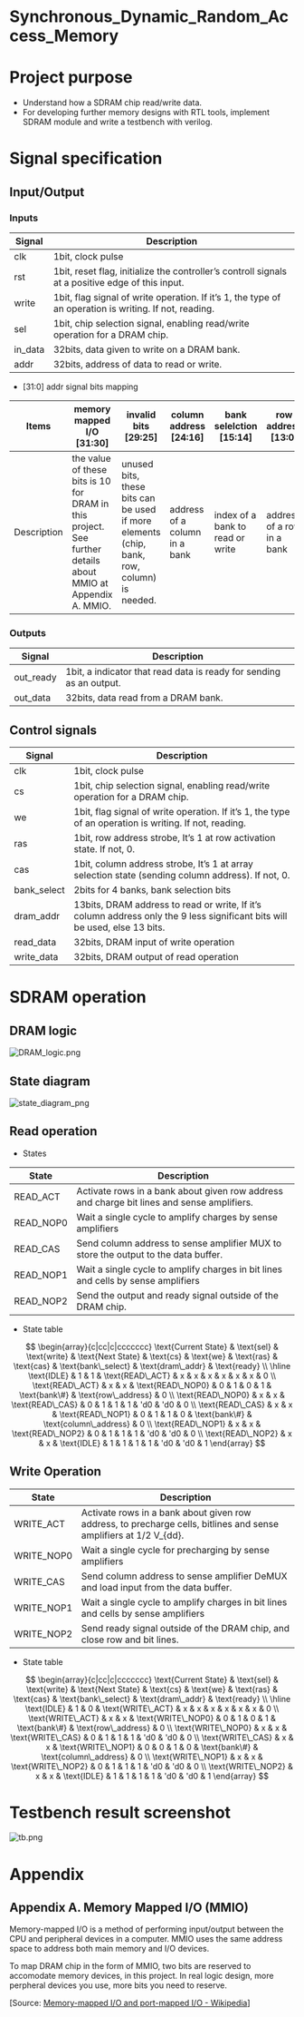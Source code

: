# Synchronous_Dynamic_Random_Access_Memory
# Project purpose

- Understand how a SDRAM chip read/write data.
- For developing further memory designs with RTL tools, implement SDRAM module and write a testbench with verilog.

# Signal specification

## Input/Output

### Inputs

| Signal | Description |
| --- | --- |
| clk | 1bit, clock pulse |
| rst | 1bit, reset flag, initialize the controller’s controll signals at a positive edge of this input. |
| write | 1bit, flag signal of write operation. If it’s 1, the type of an operation is writing. If not, reading. |
| sel | 1bit, chip selection signal, enabling read/write operation for a DRAM chip. |
| in_data | 32bits, data given to write on a DRAM bank. |
| addr | 32bits, address of data to read or write. |
- [31:0] addr signal bits mapping

| Items | memory mapped I/O [31:30] | invalid bits [29:25] | column address [24:16] | bank selelction [15:14] | row address [13:0] |
| --- | --- | --- | --- | --- | --- |
| Description | the value of these bits is 10 for DRAM in this project. See further details about MMIO at Appendix A. MMIO. | unused bits, these bits can be used if more elements (chip, bank, row, column) is needed. | address of a column in a bank | index of a bank to read or write | address of a row in a bank |

### Outputs

| Signal | Description |
| --- | --- |
| out_ready | 1bit, a indicator that read data is ready for sending as an output. |
| out_data | 32bits, data read from a DRAM bank. |

## Control signals

| Signal | Description |
| --- | --- |
| clk | 1bit, clock pulse |
| cs | 1bit, chip selection signal, enabling read/write operation for a DRAM chip. |
| we | 1bit, flag signal of write operation. If it’s 1, the type of an operation is writing. If not, reading. |
| ras | 1bit, row address strobe, It’s 1 at row activation state. If not, 0. |
| cas | 1bit, column address strobe, It’s 1 at array selection state (sending column address). If not, 0. |
| bank_select | 2bits for 4 banks, bank selection bits |
| dram_addr | 13bits, DRAM address to read or write, If it’s column address only the 9 less significant bits will be used, else 13 bits. |
| read_data | 32bits, DRAM input of write operation |
| write_data | 32bits, DRAM output of read operation |

# SDRAM operation

## DRAM logic

![DRAM_logic.png](/images/DRAM_logic.png)

## State diagram

![state_diagram_png](/images/state_diagram.png)

## Read operation

- States

| State | Description |
| --- | --- |
| READ_ACT | Activate rows in a bank about given row address and charge bit lines and sense amplifiers.  |
| READ_NOP0 | Wait a single cycle to amplify charges by sense amplifiers |
| READ_CAS | Send column address to sense amplifier MUX to store the output to the data buffer. |
| READ_NOP1 | Wait a single cycle to amplify charges in bit lines and cells by sense amplifiers |
| READ_NOP2 | Send the output and ready signal outside of the DRAM chip. |
- State table

$$
\begin{array}{c|cc|c|ccccccc}
    \text{Current State} & \text{sel} & \text{write} & \text{Next State} & \text{cs} & \text{we} & \text{ras} & \text{cas} & \text{bank\_select} & \text{dram\_addr} & \text{ready} \\
    \hline
    \text{IDLE} & 1 & 1 & \text{READ\_ACT} & x & x & x & x & x & x & 0 \\
    \text{READ\_ACT} & x & x & \text{READ\_NOP0} & 0 & 1 & 0 & 1 & \text{bank\#} & \text{row\_address} & 0 \\
    \text{READ\_NOP0} & x & x & \text{READ\_CAS} & 0 & 1 & 1 & 1 & 'd0 & 'd0 & 0 \\
    \text{READ\_CAS} & x & x & \text{READ\_NOP1} & 0 & 1 & 1 & 0 & \text{bank\#} & \text{column\_address} & 0 \\
    \text{READ\_NOP1} & x & x & \text{READ\_NOP2} & 0 & 1 & 1 & 1 & 'd0 & 'd0 & 0 \\
    \text{READ\_NOP2} & x & x & \text{IDLE} & 1 & 1 & 1 & 1 & 'd0 & 'd0 & 1
\end{array}
$$

## Write Operation

| State | Description |
| --- | --- |
| WRITE_ACT | Activate rows in a bank about given row address, to precharge cells, bitlines and sense amplifiers at 1/2 V_{dd}. |
| WRITE_NOP0 | Wait a single cycle for precharging by sense amplifiers |
| WRITE_CAS | Send column address to sense amplifier DeMUX and load input from the data buffer. |
| WRITE_NOP1 | Wait a single cycle to amplify charges in bit lines and cells by sense amplifiers |
| WRITE_NOP2 | Send ready signal outside of the DRAM chip, and close row and bit lines. |
- State table

$$
\begin{array}{c|cc|c|ccccccc}
    \text{Current State} & \text{sel} & \text{write} & \text{Next State} & \text{cs} & \text{we} & \text{ras} & \text{cas} & \text{bank\_select} & \text{dram\_addr} & \text{ready} \\
    \hline
    \text{IDLE} & 1 & 0 & \text{WRITE\_ACT} & x & x & x & x & x & x & 0 \\
    \text{WRITE\_ACT} & x & x & \text{WRITE\_NOP0} & 0 & 1 & 0 & 1 & \text{bank\#} & \text{row\_address} & 0 \\
    \text{WRITE\_NOP0} & x & x & \text{WRITE\_CAS} & 0 & 1 & 1 & 1 & 'd0 & 'd0 & 0 \\
    \text{WRITE\_CAS} & x & x & \text{WRITE\_NOP1} & 0 & 0 & 1 & 0 & \text{bank\#} & \text{column\_address} & 0 \\
    \text{WRITE\_NOP1} & x & x & \text{WRITE\_NOP2} & 0 & 1 & 1 & 1 & 'd0 & 'd0 & 0 \\
    \text{WRITE\_NOP2} & x & x & \text{IDLE} & 1 & 1 & 1 & 1 & 'd0 & 'd0 & 1
\end{array}
$$

# Testbench result screenshot

![tb.png](/images/tb.png)

# Appendix

## Appendix A. Memory Mapped I/O (MMIO)
Memory-mapped I/O is a method of performing input/output between the CPU and peripheral devices in a computer. MMIO uses the same address space to address both main memory and I/O devices.

To map DRAM chip in the form of MMIO, two bits are reserved to accomodate memory devices, in this project. In real logic design, more perpheral devices you use, more bits you need to reserve.

[Source: [Memory-mapped I/O and port-mapped I/O - Wikipedia](https://en.wikipedia.org/wiki/Memory-mapped_I/O_and_port-mapped_I/O)]
